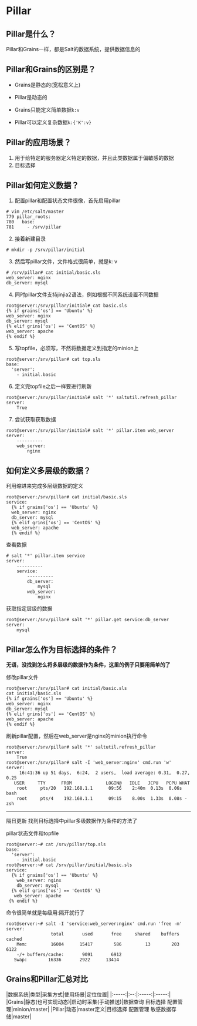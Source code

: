 # Pillar


## Pillar是什么？
Pillar和Grains一样，都是Salt的数据系统，提供数据信息的

## Pillar和Grains的区别是？
* Grains是静态的(宽松意义上)
* Pillar是动态的


* Grains只能定义简单数据`k:v`
* Pillar可以定义复杂数据`k:{'K':v}`


## Pillar的应用场景？
1. 用于给特定的服务器定义特定的数据，并且此类数据属于偏敏感的数据
2. 目标选择



## Pillar如何定义数据？
1. 配置pillar和配置状态文件很像，首先启用pillar

 ```
# vim /etc/salt/master
 779 pillar_roots:
 780   base:
 781     - /srv/pillar
 ```

2. 接着新建目录

 ```
 # mkdir -p /srv/pillar/initial
 ```

3. 然后写pillar文件，文件格式很简单，就是k: v

 ```
 # /srv/pillar# cat initial/basic.sls 
 web_server: nginx
 db_server: mysql
 ```

4. 同时pillar文件支持jinjia2语法，例如根据不同系统设置不同数据

 ```
 root@server:/srv/pillar/initial# cat basic.sls
 {% if grains['os'] == 'Ubuntu' %}
 web_server: nginx
 db_server: mysql
 {% elif grins['os'] == 'CentOS' %}
 web_server: apache
 {% endif %}
 ```

5. 写topfile，必须写，不然将数据定义到指定的minion上
 ```
 root@server:/srv/pillar# cat top.sls 
 base:
   'server':
     - initial.basic
 ```


6. 定义完topfile之后一样要进行刷新
 ```
 root@server:/srv/pillar/initial# salt '*' saltutil.refresh_pillar
 server:
     True
 ```

7. 尝试获取获取数据
 ```
 root@server:/srv/pillar/initial# salt '*' pillar.item web_server
 server:
     ----------
     web_server:
         nginx
 ```




## 如何定义多层级的数据？
 利用缩进来完成多层级数据的定义
 ```
 root@server:/srv/pillar# cat initial/basic.sls
 service:
   {% if grains['os'] == 'Ubuntu' %}
   web_server: nginx
   db_server: mysql
   {% elif grins['os'] == 'CentOS' %}
   web_server: apache
   {% endif %}
 ```

查看数据
 ```
 # salt '*' pillar.item service
 server:
     ----------
     service:
         ----------
         db_server:
             mysql
         web_server:
             nginx
 ```

获取指定层级的数据
 ```
 root@server:/srv/pillar# salt '*' pillar.get service:db_server
 server:
     mysql
 ```


## Pillar怎么作为目标选择的条件？
**无语，没找到怎么将多层级的数据作为条件，这里的例子只要用简单的了**

修改pillar文件
 ```
 root@server:/srv/pillar# cat initial/basic.sls
 cat initial/basic.sls
 {% if grains['os'] == 'Ubuntu' %}
 web_server: nginx
 db_server: mysql
 {% elif grins['os'] == 'CentOS' %}
 web_server: apache
 {% endif %}
 ```

刷新pillar配置，然后在web_server是nginx的minion执行命令
 ```
 root@server:/srv/pillar# salt '*' saltutil.refresh_pillar
 server:
     True
 root@server:/srv/pillar# salt -I 'web_server:nginx' cmd.run 'w'
 server:
      16:41:36 up 51 days,  6:24,  2 users,  load average: 0.31,  0.27, 0.25
    USER     TTY      FROM             LOGIN@   IDLE   JCPU   PCPU WHAT
     root     pts/20   192.168.1.1      09:56    2:40m  0.13s  0.06s bash
     root     pts/4    192.168.1.1      09:15    8.00s  1.33s  0.08s -zsh
 ```

------
隔日更新
找到目标选择中pillar多级数据作为条件的方法了

pillar状态文件和topfile
 ```
 root@server:~# cat /srv/pillar/top.sls 
 base:
   'server':
     - initial.basic
 root@server:~# cat /srv/pillar/initial/basic.sls
 service:
   {% if grains['os'] == 'Ubuntu' %}
     web_server: nginx
     db_server: mysql
   {% elif grins['os'] == 'CentOS' %}
    web_server: apache
  {% endif %}
 ```

命令很简单就是每级用:隔开就行了
 ```
 root@server:~# salt -I 'service:web_server:nginx' cmd.run 'free -m'
 server:
                  total       used       free     shared    buffers     cached
     Mem:         16004      15417        586         13        203       6122
     -/+ buffers/cache:       9091       6912
    Swap:        16336       2922      13414
 ```



## Grains和Pillar汇总对比
|数据系统|类型|采集方式|使用场景|定位位置|
|:-----:|:--:|:-----:|:-----:|
|Grains|静态(也可实现动态)|启动时采集(手动推送)|数据查询 目标选择 配置管理|minion/master|
|Pillar|动态|master定义|目标选择 配置管理 敏感数据存储|master|





